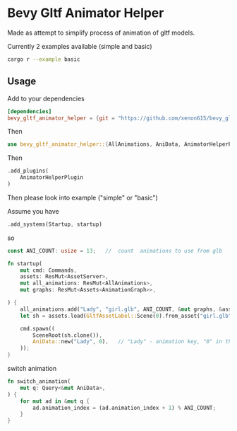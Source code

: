 # Bevy Gltf Animator Helper
Made as attempt to simplify process of animation of gltf models. 

Currently 2 examples available (simple and basic)

```sh
cargo r --example basic
```

## Usage
Add to your dependencies
```toml
[dependencies]
bevy_gltf_animator_helper = {git = "https://github.com/xenon615/bevy_gltf_animator_helper"}
```  
Then 
```rust
use bevy_gltf_animator_helper::{AllAnimations, AniData, AnimatorHelperPlugin};
```
Then
```rust
.add_plugins(
    AnimatorHelperPlugin
)
```
Then please look into example ("simple" or "basic") 

Assume you have 
```rust
.add_systems(Startup, startup)
```

so 
```rust
const ANI_COUNT: usize = 13;   //  count  animations to use from glb

fn startup(
    mut cmd: Commands,
    assets: ResMut<AssetServer>,
    mut all_animations: ResMut<AllAnimations>,
    mut graphs: ResMut<Assets<AnimationGraph>>,

) {
    all_animations.add("Lady", "girl.glb", ANI_COUNT, &mut graphs, &assets);  // "Lady" in this case - is animation key
    let sh = assets.load(GltfAssetLabel::Scene(0).from_asset("girl.glb"));

    cmd.spawn((
        SceneRoot(sh.clone()),
        AniData::new("Lady", 0),   // "Lady" - animation key, "0" in this case - initial animation index
    ));
}
```
switch animation

```rust
fn switch_animation(
    mut q: Query<&mut AniData>,
) {
    for mut ad in &mut q {
        ad.animation_index = (ad.animation_index + 1) % ANI_COUNT;
    }
}
```




